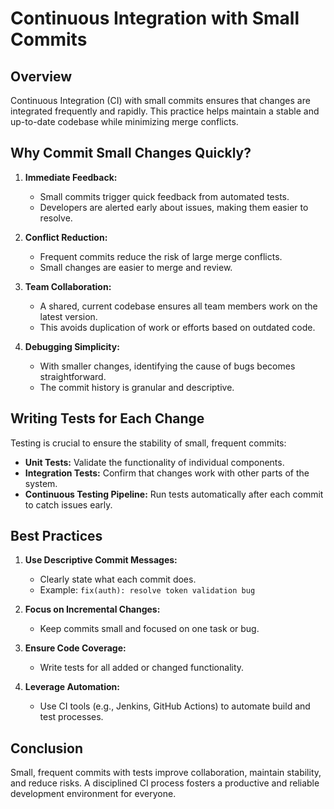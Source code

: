 # Continuous Integration with Small Commits

## Overview

Continuous Integration (CI) with small commits ensures that changes are
integrated frequently and rapidly. This practice helps maintain a stable and
up-to-date codebase while minimizing merge conflicts.

## Why Commit Small Changes Quickly?

1. **Immediate Feedback:**
   - Small commits trigger quick feedback from automated tests.
   - Developers are alerted early about issues, making them easier to resolve.

2. **Conflict Reduction:**
   - Frequent commits reduce the risk of large merge conflicts.
   - Small changes are easier to merge and review.

3. **Team Collaboration:**
   - A shared, current codebase ensures all team members work on the latest
     version.
   - This avoids duplication of work or efforts based on outdated code.

4. **Debugging Simplicity:**
   - With smaller changes, identifying the cause of bugs becomes straightforward.
   - The commit history is granular and descriptive.

## Writing Tests for Each Change

Testing is crucial to ensure the stability of small, frequent commits:

- **Unit Tests:** Validate the functionality of individual components.
- **Integration Tests:** Confirm that changes work with other parts of the
  system.
- **Continuous Testing Pipeline:** Run tests automatically after each commit to
  catch issues early.

## Best Practices

1. **Use Descriptive Commit Messages:**
   - Clearly state what each commit does.
   - Example: `fix(auth): resolve token validation bug`

2. **Focus on Incremental Changes:**
   - Keep commits small and focused on one task or bug.

3. **Ensure Code Coverage:**
   - Write tests for all added or changed functionality.

4. **Leverage Automation:**
   - Use CI tools (e.g., Jenkins, GitHub Actions) to automate build and test
     processes.

## Conclusion

Small, frequent commits with tests improve collaboration, maintain stability,
and reduce risks. A disciplined CI process fosters a productive and reliable
development environment for everyone.

